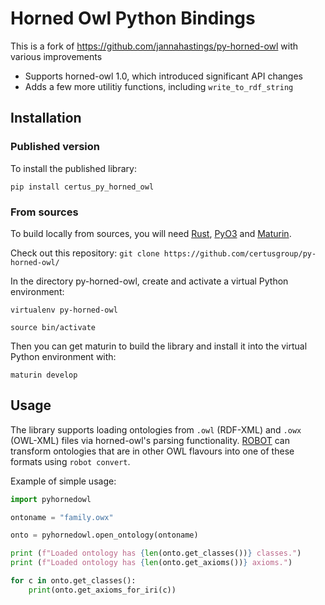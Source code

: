 # Horned Owl Python Bindings

This is a fork of <https://github.com/jannahastings/py-horned-owl> with various improvements

- Supports horned-owl 1.0, which introduced significant API changes
- Adds a few more utilitiy functions, including `write_to_rdf_string`

## Installation

### Published version

To install the published library:

`pip install certus_py_horned_owl`

### From sources

To build locally from sources, you will need [Rust](https://www.rust-lang.org/tools/install), [PyO3](https://github.com/PyO3/pyo3) and [Maturin](https://github.com/PyO3/maturin).

Check out this repository:
`git clone https://github.com/certusgroup/py-horned-owl/`

In the directory py-horned-owl, create and activate a virtual Python environment:

`virtualenv py-horned-owl`

`source bin/activate`

Then you can get maturin to build the library and install it into the virtual Python environment with:

`maturin develop`

## Usage

The library supports loading ontologies from `.owl` (RDF-XML) and `.owx` (OWL-XML) files via horned-owl's parsing functionality. [ROBOT](http://robot.obolibrary.org/) can transform ontologies that are in other OWL flavours into one of these formats using `robot convert`.

Example of simple usage:

```python
import pyhornedowl

ontoname = "family.owx"

onto = pyhornedowl.open_ontology(ontoname)

print (f"Loaded ontology has {len(onto.get_classes())} classes.")
print (f"Loaded ontology has {len(onto.get_axioms())} axioms.")

for c in onto.get_classes():
    print(onto.get_axioms_for_iri(c))


```
